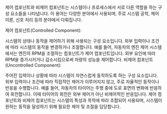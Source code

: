제어 컴포넌트와 비제어 컴포넌트는 시스템이나 프로세스에서 서로 다른 역할을 하는 구성 요소들을 나타냅니다. 이 용어는 다양한 분야에서 사용되며, 주로 시스템 공학, 제어 이론, 신호 처리 등의 분야에서 다뤄집니다.

제어 컴포넌트(Controlled Component):

시스템의 상태나 동작을 제어하기 위해 사용되는 구성 요소입니다.
외부 입력이나 조건에 따라 시스템의 동작을 변경하거나 조절합니다.
예를 들어, 자동차의 엔진 제어 시스템에서는 엔진의 RPM을 조절하는 컴포넌트가 제어 컴포넌트입니다. 외부 요인에 따라 RPM을 증가시키거나 감소시킴으로써 차량의 성능을 제어합니다.
비제어 컴포넌트(Uncontrolled Component):

주어진 입력이나 상황에 따라 시스템이 자연스럽게 동작하도록 하는 구성 요소입니다.
외부 입력이나 조건에 따라 직접적인 제어가 이루어지지 않고, 주로 자율적인 동작이나 반응을 수행합니다.
예를 들어, 자동차의 타이어는 주행 중에 도로 표면의 변화에 반응하여 회전합니다. 이때 타이어의 회전은 외부 제어가 아닌 비제어적인 반응입니다.
제어 컴포넌트와 비제어 컴포넌트는 시스템의 특성과 목적에 따라 조합되어 사용되며, 시스템이 원하는 동작을 달성하기 위해 필요한 제어 및 조절을 담당합니다.